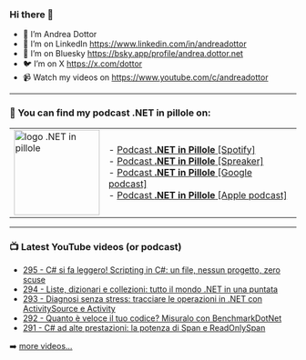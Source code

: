 ### Hi there 👋

- 🖖 I’m Andrea Dottor
- 🔗 I’m on LinkedIn https://www.linkedin.com/in/andreadottor
- 🦋 I’m on Bluesky https://bsky.app/profile/andrea.dottor.net
- 🐦 I’m on X https://x.com/dottor
- 📹 Watch my videos on https://www.youtube.com/c/andreadottor

---

### 📢 You can find my podcast **.NET in pillole** on:
  
<table>
  <tr>
    <td>
      <img src="https://www.dottor.net/images/podcast_logo.png" alt="logo .NET in pillole" width="150" height="150" />
    </td>
    <td>  
- <a href="https://open.spotify.com/show/7jyoG6BBmzvScNOqSpVvQQ?si=XI5bWP2WSNeyuvZjDIVKjw">Podcast <strong>.NET in Pillole</strong> [Spotify]</a><br />
- <a href="https://www.spreaker.com/show/net-in-pillole">Podcast <strong>.NET in Pillole</strong> [Spreaker]</a><br />
- <a href="https://www.google.com/podcasts?feed=aHR0cHM6Ly93d3cuc3ByZWFrZXIuY29tL3Nob3cvMzY4NTM0NC9lcGlzb2Rlcy9mZWVk">Podcast <strong>.NET in Pillole</strong> [Google podcast]</a><br />
- <a href="https://podcasts.apple.com/it/podcast/net-in-pillole/id1478648398">Podcast <strong>.NET in Pillole</strong> [Apple podcast]</a><br />
    </td>
  </tr>
</table>

---

### 📺 Latest YouTube videos (or podcast)

<!-- YOUTUBE:START -->
- [295 - C# si fa leggero! Scripting in C#: un file, nessun progetto, zero scuse](https://www.youtube.com/watch?v=Ic1d3J1mJNY)
- [294 - Liste, dizionari e collezioni: tutto il mondo .NET in una puntata](https://www.youtube.com/watch?v=nnabKceoTic)
- [293 - Diagnosi senza stress: tracciare le operazioni in .NET con ActivitySource e Activity](https://www.youtube.com/watch?v=MJ2kVyphmvM)
- [292 - Quanto è veloce il tuo codice? Misuralo con BenchmarkDotNet](https://www.youtube.com/watch?v=QgMp8Q1hjRs)
- [291 - C# ad alte prestazioni: la potenza di Span e ReadOnlySpan](https://www.youtube.com/watch?v=y7LYG7Y_rh4)
<!-- YOUTUBE:END -->

➡️ [more videos...](https://www.youtube.com/AndreaDottor)


